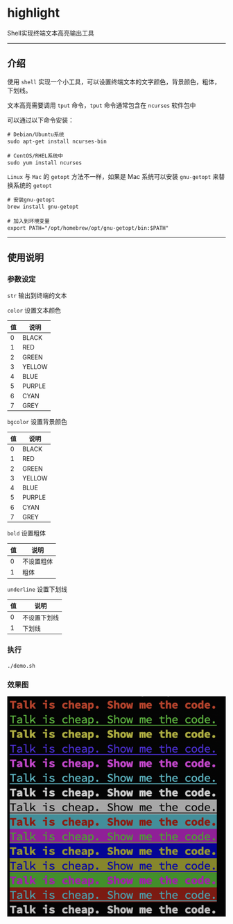 # highlight

Shell实现终端文本高亮输出工具

---

## 介绍

使用 `shell` 实现一个小工具，可以设置终端文本的文字颜色，背景颜色，粗体，下划线。

文本高亮需要调用 `tput` 命令，`tput` 命令通常包含在 `ncurses` 软件包中

可以通过以下命令安装：

```shell
# Debian/Ubuntu系统
sudo apt-get install ncurses-bin

# CentOS/RHEL系统中
sudo yum install ncurses
```

`Linux` 与 `Mac` 的 `getopt` 方法不一样，如果是 Mac 系统可以安装 `gnu-getopt` 来替换系统的 `getopt`

```shell
# 安装gnu-getopt
brew install gnu-getopt

# 加入到环境变量
export PATH="/opt/homebrew/opt/gnu-getopt/bin:$PATH"
```

---

## 使用说明

### 参数设定

`str` 输出到终端的文本

`color`  设置文本颜色

值 | 说明
--|--
0 | BLACK
1 | RED
2 | GREEN
3 | YELLOW
4 | BLUE
5 | PURPLE
6 | CYAN
7 | GREY

`bgcolor` 设置背景颜色

值 | 说明
--|--
0 | BLACK
1 | RED
2 | GREEN
3 | YELLOW
4 | BLUE
5 | PURPLE
6 | CYAN
7 | GREY

`bold` 设置粗体

值 | 说明
--|--
0 | 不设置粗体
1 | 粗体

`underline` 设置下划线

值 | 说明
--|--
0 | 不设置下划线
1 | 下划线

### 执行

```shell
./demo.sh
```

### 效果图

![效果图](./demo.png)
